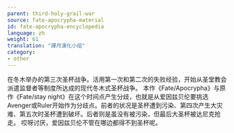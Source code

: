 ```yaml
---
parent: third-holy-grail-war
source: fate-apocrypha-material
id: fate-apocrypha-encyclopedia
language: zh
weight: 61
translation: "譯月漢化小组"
category:
- other
---
```


在冬木举办的第三次圣杯战争。活用第一次和第二次的失败经验，开始从圣堂教会派遣监督者等制度所达成的现代冬木式圣杯战争。
本作《Fate/Apocrypha》与原作《Fate/stay night》在这个时间点产生分歧，也就是从爱因兹贝伦要挑选Avenger或Ruler开始作为分歧点。前者的状况是圣杯遭到污染、第四次产生大灾难、第五次时圣杯遭到破坏。后者则是虽没有被污染，但最后大圣杯被达尼克抢走。
哎呀讨厌，爱因兹贝伦不管在哪边都得不到圣杯呢。
